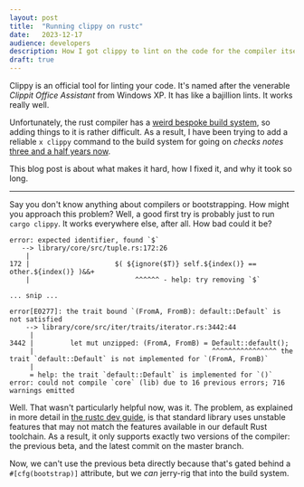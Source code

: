 ```yaml
---
layout:	post
title:	"Running clippy on rustc"
date:	2023-12-17
audience: developers
description: How I got clippy to lint on the code for the compiler itself
draft: true
---
```


Clippy is an official tool for linting your code. It's named after the venerable *Clippit Office
Assistant* from Windows XP. It has like a bajillion lints. It works really well.

Unfortunately, the rust compiler has a [weird bespoke build system](./2023-01-12-Bootstrapping-Rust-in-2023.md),
so adding things to it is rather difficult. As a result, I have been trying to add a reliable `x clippy` command to the build system for going on *checks notes* [three and a half years now][#77351].

[#77351]: https://github.com/rust-lang/rust/pull/77351.

This blog post is about what makes it hard, how I fixed it, and why it took so long.

---

Say you don't know anything about compilers or bootstrapping. How might you approach this problem?
Well, a good first try is probably just to run `cargo clippy`. It works everywhere else, after all. How bad could it be?

```
error: expected identifier, found `$`
   --> library/core/src/tuple.rs:172:26
    |
172 |                     $( ${ignore($T)} self.${index()} == other.${index()} )&&+
    |                          ^^^^^^ - help: try removing `$`

... snip ...

error[E0277]: the trait bound `(FromA, FromB): default::Default` is not satisfied
    --> library/core/src/iter/traits/iterator.rs:3442:44
     |
3442 |         let mut unzipped: (FromA, FromB) = Default::default();
     |                                            ^^^^^^^^^^^^^^^^ the trait `default::Default` is not implemented for `(FromA, FromB)`
     |
     = help: the trait `default::Default` is implemented for `()`
error: could not compile `core` (lib) due to 16 previous errors; 716 warnings emitted
```

Well. That wasn't particularly helpful now, was it. The problem, as explained in more detail in
[the rustc dev guide], is that standard library uses unstable features that may not match the
features available in our default Rust toolchain. As a result, it only supports exactly two versions
of the compiler: the previous beta, and the latest commit on the master branch.

[the rustc dev guide]: https://rustc-dev-guide.rust-lang.org/building/bootstrapping.html

Now, we can't use the previous beta directly because that's gated behind a `#[cfg(bootstrap)]` attribute,
but we *can* jerry-rig that into the build system.

```
```


